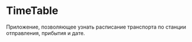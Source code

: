 # TimeTable
Приложение, позволяющее узнать расписание транспорта по станции отправления, прибытия и дате.
